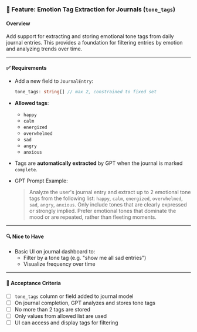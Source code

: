 ### 🧠 Feature: Emotion Tag Extraction for Journals (`tone_tags`)

#### **Overview**

Add support for extracting and storing emotional tone tags from daily journal entries. This provides a foundation for filtering entries by emotion and analyzing trends over time.

---

#### ✅ Requirements

- Add a new field to `JournalEntry`:

  ```ts
  tone_tags: string[] // max 2, constrained to fixed set
  ```

- **Allowed tags**:
  - `happy`
  - `calm`
  - `energized`
  - `overwhelmed`
  - `sad`
  - `angry`
  - `anxious`

- Tags are **automatically extracted** by GPT when the journal is marked `complete`.

- GPT Prompt Example:

  > Analyze the user's journal entry and extract up to 2 emotional tone tags from the following list: `happy`, `calm`, `energized`, `overwhelmed`, `sad`, `angry`, `anxious`. Only include tones that are clearly expressed or strongly implied. Prefer emotional tones that dominate the mood or are repeated, rather than fleeting moments.

---

#### 🔍 Nice to Have

- Basic UI on journal dashboard to:
  - Filter by a tone tag (e.g. "show me all sad entries")
  - Visualize frequency over time

---

#### 🧪 Acceptance Criteria

- [ ] `tone_tags` column or field added to journal model
- [ ] On journal completion, GPT analyzes and stores tone tags
- [ ] No more than 2 tags are stored
- [ ] Only values from allowed list are used
- [ ] UI can access and display tags for filtering
